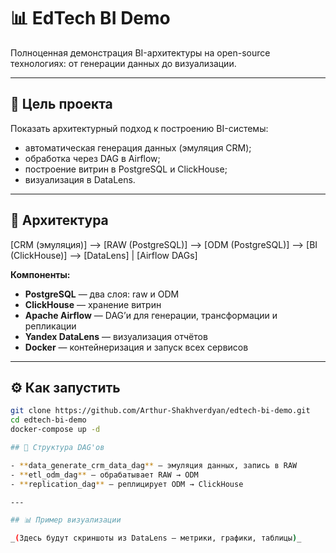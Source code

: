 # 📊 EdTech BI Demo

Полноценная демонстрация BI-архитектуры на open-source технологиях: от генерации данных до визуализации.

---

## 📌 Цель проекта

Показать архитектурный подход к построению BI-системы:
- автоматическая генерация данных (эмуляция CRM);
- обработка через DAG в Airflow;
- построение витрин в PostgreSQL и ClickHouse;
- визуализация в DataLens.

---

## 🧱 Архитектура

[CRM (эмуляция)] --> [RAW (PostgreSQL)] --> [ODM (PostgreSQL)] --> [BI (ClickHouse)] --> [DataLens]
|
[Airflow DAGs]


**Компоненты:**
- **PostgreSQL** — два слоя: raw и ODM
- **ClickHouse** — хранение витрин
- **Apache Airflow** — DAG’и для генерации, трансформации и репликации
- **Yandex DataLens** — визуализация отчётов
- **Docker** — контейнеризация и запуск всех сервисов

---

## ⚙️ Как запустить

```bash
git clone https://github.com/Arthur-Shakhverdyan/edtech-bi-demo.git
cd edtech-bi-demo
docker-compose up -d

## 🚀 Структура DAG'ов

- **data_generate_crm_data_dag** — эмуляция данных, запись в RAW  
- **etl_odm_dag** — обрабатывает RAW → ODM  
- **replication_dag** — реплицирует ODM → ClickHouse  

---

## 📊 Пример визуализации

_(Здесь будут скриншоты из DataLens — метрики, графики, таблицы)_

